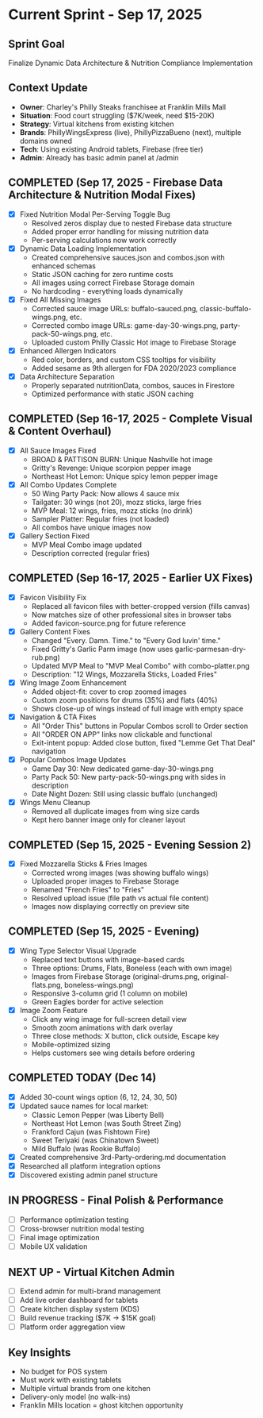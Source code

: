 # Current Sprint - Sep 17, 2025

## Sprint Goal
Finalize Dynamic Data Architecture & Nutrition Compliance Implementation

## Context Update
- **Owner**: Charley's Philly Steaks franchisee at Franklin Mills Mall
- **Situation**: Food court struggling ($7K/week, need $15-20K)
- **Strategy**: Virtual kitchens from existing kitchen
- **Brands**: PhillyWingsExpress (live), PhillyPizzaBueno (next), multiple domains owned
- **Tech**: Using existing Android tablets, Firebase (free tier)
- **Admin**: Already has basic admin panel at /admin

## COMPLETED (Sep 17, 2025 - Firebase Data Architecture & Nutrition Modal Fixes)
- [X] Fixed Nutrition Modal Per-Serving Toggle Bug
  - Resolved zeros display due to nested Firebase data structure
  - Added proper error handling for missing nutrition data
  - Per-serving calculations now work correctly
- [X] Dynamic Data Loading Implementation
  - Created comprehensive sauces.json and combos.json with enhanced schemas
  - Static JSON caching for zero runtime costs
  - All images using correct Firebase Storage domain
  - No hardcoding - everything loads dynamically
- [X] Fixed All Missing Images
  - Corrected sauce image URLs: buffalo-sauced.png, classic-buffalo-wings.png, etc.
  - Corrected combo image URLs: game-day-30-wings.png, party-pack-50-wings.png, etc.
  - Uploaded custom Philly Classic Hot image to Firebase Storage
- [X] Enhanced Allergen Indicators
  - Red color, borders, and custom CSS tooltips for visibility
  - Added sesame as 9th allergen for FDA 2020/2023 compliance
- [X] Data Architecture Separation
  - Properly separated nutritionData, combos, sauces in Firestore
  - Optimized performance with static JSON caching

## COMPLETED (Sep 16-17, 2025 - Complete Visual & Content Overhaul)
- [X] All Sauce Images Fixed
  - BROAD & PATTISON BURN: Unique Nashville hot image
  - Gritty's Revenge: Unique scorpion pepper image
  - Northeast Hot Lemon: Unique spicy lemon pepper image
- [X] All Combo Updates Complete
  - 50 Wing Party Pack: Now allows 4 sauce mix
  - Tailgater: 30 wings (not 20), mozz sticks, large fries
  - MVP Meal: 12 wings, fries, mozz sticks (no drink)
  - Sampler Platter: Regular fries (not loaded)
  - All combos have unique images now
- [X] Gallery Section Fixed
  - MVP Meal Combo image updated
  - Description corrected (regular fries)

## COMPLETED (Sep 16-17, 2025 - Earlier UX Fixes)
- [X] Favicon Visibility Fix
  - Replaced all favicon files with better-cropped version (fills canvas)
  - Now matches size of other professional sites in browser tabs
  - Added favicon-source.png for future reference
- [X] Gallery Content Fixes
  - Changed "Every. Damn. Time." to "Every God luvin' time."
  - Fixed Gritty's Garlic Parm image (now uses garlic-parmesan-dry-rub.png)
  - Updated MVP Meal to "MVP Meal Combo" with combo-platter.png
  - Description: "12 Wings, Mozzarella Sticks, Loaded Fries"
- [X] Wing Image Zoom Enhancement
  - Added object-fit: cover to crop zoomed images
  - Custom zoom positions for drums (35%) and flats (40%)
  - Shows close-up of wings instead of full image with empty space
- [X] Navigation & CTA Fixes
  - All "Order This" buttons in Popular Combos scroll to Order section
  - All "ORDER ON APP" links now clickable and functional
  - Exit-intent popup: Added close button, fixed "Lemme Get That Deal" navigation
- [X] Popular Combos Image Updates
  - Game Day 30: New dedicated game-day-30-wings.png
  - Party Pack 50: New party-pack-50-wings.png with sides in description
  - Date Night Dozen: Still using classic buffalo (unchanged)
- [X] Wings Menu Cleanup
  - Removed all duplicate images from wing size cards
  - Kept hero banner image only for cleaner layout

## COMPLETED (Sep 15, 2025 - Evening Session 2)
- [X] Fixed Mozzarella Sticks & Fries Images
  - Corrected wrong images (was showing buffalo wings)
  - Uploaded proper images to Firebase Storage
  - Renamed "French Fries" to "Fries"
  - Resolved upload issue (file path vs actual file content)
  - Images now displaying correctly on preview site

## COMPLETED (Sep 15, 2025 - Evening)
- [X] Wing Type Selector Visual Upgrade
  - Replaced text buttons with image-based cards
  - Three options: Drums, Flats, Boneless (each with own image)
  - Images from Firebase Storage (original-drums.png, original-flats.png, boneless-wings.png)
  - Responsive 3-column grid (1 column on mobile)
  - Green Eagles border for active selection
- [X] Image Zoom Feature
  - Click any wing image for full-screen detail view
  - Smooth zoom animations with dark overlay
  - Three close methods: X button, click outside, Escape key
  - Mobile-optimized sizing
  - Helps customers see wing details before ordering

## COMPLETED TODAY (Dec 14)
- [X] Added 30-count wings option (6, 12, 24, 30, 50)
- [X] Updated sauce names for local market:
  - Classic Lemon Pepper (was Liberty Bell)
  - Northeast Hot Lemon (was South Street Zing)
  - Frankford Cajun (was Fishtown Fire)
  - Sweet Teriyaki (was Chinatown Sweet)
  - Mild Buffalo (was Rookie Buffalo)
- [X] Created comprehensive 3rd-Party-ordering.md documentation
- [X] Researched all platform integration options
- [X] Discovered existing admin panel structure

## IN PROGRESS - Final Polish & Performance
- [ ] Performance optimization testing
- [ ] Cross-browser nutrition modal testing
- [ ] Final image optimization
- [ ] Mobile UX validation

## NEXT UP - Virtual Kitchen Admin
- [ ] Extend admin for multi-brand management
- [ ] Add live order dashboard for tablets
- [ ] Create kitchen display system (KDS)
- [ ] Build revenue tracking ($7K → $15K goal)
- [ ] Platform order aggregation view

## Key Insights
- No budget for POS system
- Must work with existing tablets
- Multiple virtual brands from one kitchen
- Delivery-only model (no walk-ins)
- Franklin Mills location = ghost kitchen opportunity